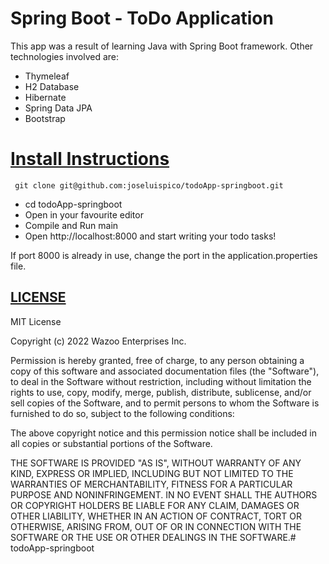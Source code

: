 # **Spring Boot - ToDo Application**

This app was a result of learning Java with Spring Boot framework. Other technologies involved are:

*   Thymeleaf
  * H2 Database
  * Hibernate
  * Spring Data JPA
  * Bootstrap

# [Install Instructions](#instructions)

     git clone git@github.com:joseluispico/todoApp-springboot.git
  * cd todoApp-springboot
  * Open in your favourite editor
  * Compile and Run main
  * Open http://localhost:8000 and start writing your todo tasks!

If port 8000 is already in use, change the port in the application.properties file.

## [LICENSE](#license)

MIT License

Copyright (c) 2022 Wazoo Enterprises Inc.

Permission is hereby granted, free of charge, to any person obtaining a copy of this software and associated documentation files (the "Software"), to deal in the Software without restriction, including without limitation the rights to use, copy, modify, merge, publish, distribute, sublicense, and/or sell copies of the Software, and to permit persons to whom the Software is furnished to do so, subject to the following conditions:

The above copyright notice and this permission notice shall be included in all copies or substantial portions of the Software.

THE SOFTWARE IS PROVIDED "AS IS", WITHOUT WARRANTY OF ANY KIND, EXPRESS OR IMPLIED, INCLUDING BUT NOT LIMITED TO THE WARRANTIES OF MERCHANTABILITY, FITNESS FOR A PARTICULAR PURPOSE AND NONINFRINGEMENT. IN NO EVENT SHALL THE AUTHORS OR COPYRIGHT HOLDERS BE LIABLE FOR ANY CLAIM, DAMAGES OR OTHER LIABILITY, WHETHER IN AN ACTION OF CONTRACT, TORT OR OTHERWISE, ARISING FROM, OUT OF OR IN CONNECTION WITH THE SOFTWARE OR THE USE OR OTHER DEALINGS IN THE SOFTWARE.# todoApp-springboot
